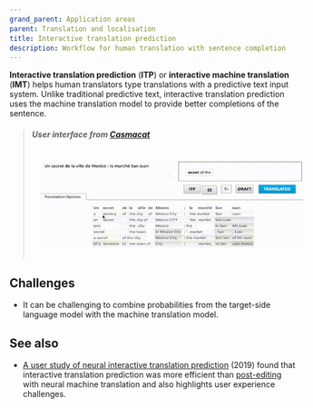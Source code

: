 ```yaml
---
grand_parent: Application areas
parent: Translation and localisation
title: Interactive translation prediction
description: Workflow for human translation with sentence completion
---
```


**Interactive translation prediction** (**ITP**) or **interactive machine translation** (**IMT**) helps human translators type translations with a predictive text input system.
Unlike traditional predictive text, interactive translation prediction uses the machine translation model to provide better completions of the sentence.

> ##### User interface from [Casmacat](https://www.casmacat.eu/)
> <img title='Casmacat interactive machine translation user interface' src='/nav_bar/building-and-research/applications/workflows/casmacat_interactive_machine_translation.gif' width='700' style='padding: 1em;' />


## Challenges

- It can be challenging to combine probabilities from the target-side language model with the machine translation model.


## See also

- [A user study of neural interactive translation prediction](https://link.springer.com/article/10.1007/s10590-019-09235-8) (2019) found that interactive translation prediction was more efficient than [post-editing](/nav_bar/building-and-research/applications/workflows/post-editing.md) with neural machine translation and also highlights user experience challenges.
